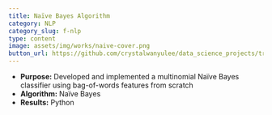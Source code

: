 ```yaml
---
title: Naïve Bayes Algorithm
category: NLP
category_slug: f-nlp
type: content
image: assets/img/works/naive-cover.png
button_url: https://github.com/crystalwanyulee/data_science_projects/tree/master/nlp/sentiment%20analysis/Naive%20Bayes%20Algorithm
---
```


* **Purpose:** Developed and implemented a multinomial Naïve Bayes classifier using bag-of-words features from scratch
* **Algorithm:** Naïve Bayes
* **Results:** Python

